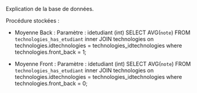 Explication de la base de données.


Procédure stockées : 

- Moyenne Back :
Paramètre : idetudiant (int)
SELECT AVG(`note`) FROM `technologies_has_etudiant` inner JOIN technologies on technologies.idtechnologies = technologies_idtechnologies where technologies.front_back = 1;

- Moyenne Front :
Paramètre : idetudiant (int)
SELECT AVG(`note`) FROM `technologies_has_etudiant` inner JOIN technologies on technologies.idtechnologies = technologies_idtechnologies where technologies.front_back = 0;

